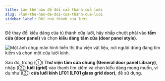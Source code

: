 ```yaml
---
title: Làm thế nào để đổi cửa thành cửa lưới
slug: /lam-the-nao-de-doi-cua-thanh-cua-luoi
sidebar_label: Đổi cửa thành cửa lưới
---
```


Để thay đổi kiểu dáng cửa tủ thành cửa lưới, hãy nhấp chuột phải vào **tấm cửa (door panel)** và chọn **kiểu dáng tấm cửa (door panel style)**.

![Một ảnh chụp màn hình hiển thị thư viện vật liệu, nơi người dùng đang tìm kiếm và chọn một cửa lưới kính.](https://storage.googleapis.com/jegavn_kb/images/6197930d-24b3-4891-8d10-5d0199879ce9.png)

Sau đó, trong (①) **Thư viện tấm cửa chung (General door panel Library)**, nhập (②) **lưới (grid)** vào thanh tìm kiếm và chọn kiểu dáng mong muốn, ví dụ như (③) **cửa lưới kính LF01 (LF01 glass grid door)**, để sử dụng.